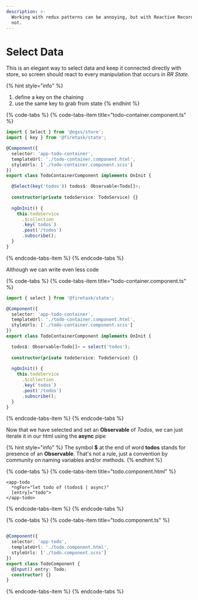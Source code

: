 ```yaml
---
description: >-
  Working with redux patterns can be annoying, but with Reactive Record, it's
  not.
---
```


# Select Data

This is an elegant way to select data and keep it connected directly with store, so screen should react to every manipulation that occurs in _RR State_.

{% hint style="info" %}
1. define a key on the chaining
2. use the same key to grab from state
{% endhint %}

{% code-tabs %}
{% code-tabs-item title="todo-container.component.ts" %}
```typescript
import { Select } from '@ngxs/store';
import { key } from '@firetask/state';

@Component({
  selector: 'app-todo-container',
  templateUrl: './todo-container.component.html',
  styleUrls: ['./todo-container.component.scss']
})
export class TodoContainerComponent implements OnInit {

  @Select(key('todos')) todos$: Observable<Todo[]>;
  
  constructor(private todoService: TodoService) {}
 
  ngOnInit() {
    this.todoService
      .$collection
      .key(`todos`)
      .post('/todos')
      .subscribe();
  }
}
```
{% endcode-tabs-item %}
{% endcode-tabs %}

Although we can write even less code

{% code-tabs %}
{% code-tabs-item title="todo-container.component.ts" %}
```typescript
import { select } from '@firetask/state';

@Component({
  selector: 'app-todo-container',
  templateUrl: './todo-container.component.html',
  styleUrls: ['./todo-container.component.scss']
})
export class TodoContainerComponent implements OnInit {

  todos$: Observable<Todo[]> = select('todos');
  
  constructor(private todoService: TodoService) {}
 
  ngOnInit() {
    this.todoService
      .$collection
      .key(`todos`)
      .post('/todos')
      .subscribe();
  }
}
```
{% endcode-tabs-item %}
{% endcode-tabs %}

Now that we have selected and set an **Observable** of _Todos_, we can just iterate it in our html using the **async** pipe

{% hint style="info" %}
The symbol **$** at the end of word **todos** stands for presence of an **Observable**. That's not a rule, just a convention by community on naming variables and/or methods.
{% endhint %}

{% code-tabs %}
{% code-tabs-item title="todo.component.html" %}
```markup
<app-todo
  *ngFor="let todo of (todos$ | async)"
  [entry]="todo">
</app-todo>
```
{% endcode-tabs-item %}
{% endcode-tabs %}

{% code-tabs %}
{% code-tabs-item title="todo.component.ts" %}
```typescript

@Component({
  selector: 'app-todo',
  templateUrl: './todo.component.html',
  styleUrls: ['./todo.component.scss']
})
export class TodoComponent {
  @Input() entry: Todo;
  constructor) {}
}
```
{% endcode-tabs-item %}
{% endcode-tabs %}

